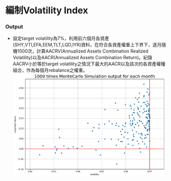 # 編制Volatility Index

### Output

* 設定target volatility為7%，利用前六個月各資產(SHY,VTI,EFA,EEM,TLT,LQD,IYR)資料，在符合各資產權重上下界下，逐月隨機1000次，計算AACRV(Annualized Assets Combination Realized Volatility)以及AACR(Annualized Assets Combination Return)。紀錄AACRV小於等於target volatility之情況下最大的AACR以及該次的各資產權種組合，作為每個月rebalance之權重。
![image](https://github.com/kanglee83/Python-Program/blob/master/107-2%20Studies%20of%20Robo%20Advisors/HW3%20Volatility%20Index/Graphs/MonteCarlo%20output.png)
